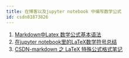 ```yaml
---
title: 在博客以及jupyter notebook 中编写数学公式
id: csdn81873826
---
```


1.  [Markdown中Latex 数学公式基本语法](https://blog.csdn.net/u014630987/article/details/70156489)
2.  [在jupyter notebook里的LaTeX数学符号总结](https://blog.csdn.net/qq_39232265/article/details/78868487)
3.  [CSDN-markdown 之 LaTeX 特殊公式格式笔记](https://blog.csdn.net/thither_shore/article/details/52260742)